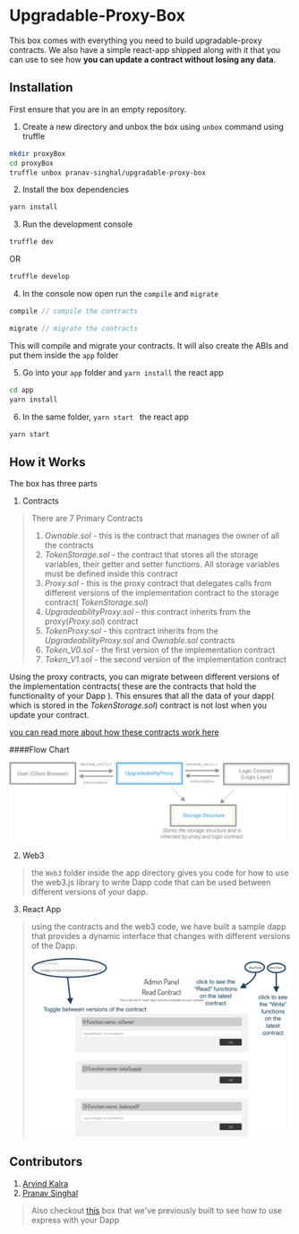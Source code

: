 # Upgradable-Proxy-Box

This box comes with everything you need to build upgradable-proxy contracts. We also 
have a simple react-app shipped along with it that you can use to see
how __you can update a contract without losing any data__.

## Installation

First ensure that you are in an empty repository.




1. Create a new directory and unbox the box using `unbox` command using truffle
```bash
mkdir proxyBox
cd proxyBox
truffle unbox pranav-singhal/upgradable-proxy-box
```
2. Install the box dependencies

```bash
yarn install
```

3. Run the development console
```bash
truffle dev
```
 OR
 ```bash
truffle develop
```
4. In the console now open run the `compile` and `migrate` 

```js
compile // compile the contracts
```
```js
migrate // migrate the contracts
```
This will compile and migrate your contracts. It will also create the ABIs and put them inside the `app` folder
 
5. Go into your `app` folder and `yarn install` the react app

```bash
cd app
yarn install
```

6. In the same folder, `yarn start ` the react app

```bash
yarn start
```
 

## How it Works

The box has three parts

1. Contracts

> There are 7 Primary Contracts
>1. *Ownable.sol*  - this is the contract that manages the owner of all the contracts
>2. *TokenStorage.sol* - the contract that stores all the storage variables, their getter and setter functions.
>All storage variables must be defined inside this contract
>3. *Proxy.sol* - this is the proxy contract that delegates calls from different versions of the implementation contract
>to the storage contract( *TokenStorage.sol*)
>4. *UpgradeabilityProxy.sol* - this contract inherits from the proxy(*Proxy.sol*) contract
>5. *TokenProxy.sol* - this contract inherits from the *UpgradeabilityProxy.sol* and *Ownable.sol* contracts
>6. *Token_V0.sol* - the first version of the implementation contract
>7. *Token_V1.sol* - the second version of the implementation contract

Using the proxy contracts, you can migrate between different versions of the implementation contracts(
these are the contracts that hold the functionality of your Dapp
). This ensures that all the data of your dapp( which is stored in the 
*TokenStorage.sol*) contract is not lost when you update your contract.

[you can read more about how these contracts work here](hackernoon.com/how-to-make-smart-contracts-upgradable-2612e771d5a2)

####Flow Chart

![flowchart](./app/src/assets/flowChart.jpeg)


2. Web3

> the `Web3` folder inside the app directory gives you code for how 
>to use the web3.js library to write Dapp code that can be used between 
>different versions of your dapp.
>

3. React App
> using the contracts and the web3 code, we have built a sample dapp that 
>provides a dynamic interface that changes with different versions 
>of the Dapp.
>
>![App](./app/src/assets/app.png)


## Contributors

1. [Arvind Kalra](https://github.com/arvindkalra)
2. [Pranav Singhal](https://github.com/pranav-singhal)

> Also checkout [this](https://github.com/arvindkalra/express-box) box that we've previously 
>built to see how to use
>express with your Dapp      

